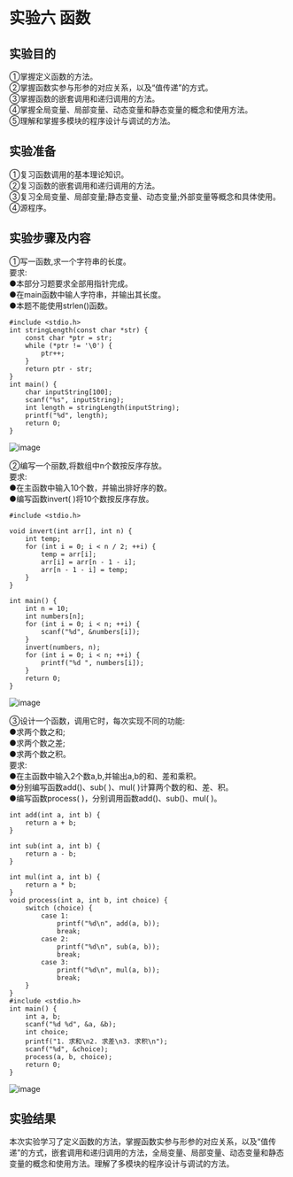 # 实验六 函数
## 实验目的
①掌握定义函数的方法。	  
②掌握函数实参与形参的对应关系，以及“值传递”的方式。	  
③掌握函数的嵌套调用和递归调用的方法。	  
④掌握全局变量、局部变量、动态变量和静态变量的概念和使用方法。	  
⑤理解和掌握多模块的程序设计与调试的方法。
## 实验准备
①复习函数调用的基本理论知识。   
②复习函数的嵌套调用和递归调用的方法。   
③复习全局变量、局部变量;静态变量、动态变量;外部变量等概念和具体使用。   
④源程序。
## 实验步骤及内容
①写一函数,求一个字符串的长度。   
要求:      
●本部分习题要求全部用指针完成。   
●在main函数中输人字符串，并输出其长度。   
●本题不能使用strlen()函数。
```
#include <stdio.h>
int stringLength(const char *str) {
    const char *ptr = str;
    while (*ptr != '\0') {
        ptr++;
    }
    return ptr - str;
}
int main() {
    char inputString[100];
    scanf("%s", inputString);
    int length = stringLength(inputString);
    printf("%d", length);
    return 0;
}
```
![image](https://github.com/studyusssssing/report3/assets/152676097/a17dc716-6435-4cc3-856c-54a556c5fd1c)

②编写一个丽数,将数组中n个数按反序存放。   
要求:   
●在主函数中输入10个数，并输出排好序的数。   
●编写函数invert( )将10个数按反序存放。   
```
#include <stdio.h>

void invert(int arr[], int n) {
    int temp;
    for (int i = 0; i < n / 2; ++i) {
        temp = arr[i];
        arr[i] = arr[n - 1 - i];
        arr[n - 1 - i] = temp;
    }
}

int main() {
    int n = 10; 
    int numbers[n];
    for (int i = 0; i < n; ++i) {
        scanf("%d", &numbers[i]);
    }
    invert(numbers, n);
    for (int i = 0; i < n; ++i) {
        printf("%d ", numbers[i]);
    }
    return 0;
}
```
![image](https://github.com/studyusssssing/report3/assets/152676097/e220f0ce-9a93-463c-a579-1c84200594f5)

③设计一个函数，调用它时，每次实现不同的功能:   
●求两个数之和;   
●求两个数之差;   
●求两个数之积。   
要求:    
●在主函数中输入2个数a,b,并输出a,b的和、差和乘积。   
●分别编写函数add()、sub( )、mul( )计算两个数的和、差、积。   
●编写函数process( )，分别调用函数add()、sub()、mul( )。   
```
int add(int a, int b) {
    return a + b;
}

int sub(int a, int b) {
    return a - b;
}

int mul(int a, int b) {
    return a * b;
}
void process(int a, int b, int choice) {
    switch (choice) {
        case 1:
            printf("%d\n", add(a, b));
            break;
        case 2:
            printf("%d\n", sub(a, b));
            break;
        case 3:
            printf("%d\n", mul(a, b));
            break;
    }
}
#include <stdio.h>
int main() {
    int a, b;
    scanf("%d %d", &a, &b);
    int choice;
    printf("1. 求和\n2. 求差\n3. 求积\n");
    scanf("%d", &choice);
    process(a, b, choice);
    return 0;
}

```
![image](https://github.com/studyusssssing/report3/assets/152676097/763af5f0-8f3f-4b73-af1f-f6db1ef63a8b)

## 实验结果
本次实验学习了定义函数的方法，掌握函数实参与形参的对应关系，以及“值传递”的方式，嵌套调用和递归调用的方法，全局变量、局部变量、动态变量和静态变量的概念和使用方法。理解了多模块的程序设计与调试的方法。
